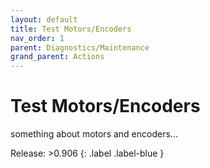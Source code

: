 ```yaml
---
layout: default
title: Test Motors/Encoders
nav_order: 1
parent: Diagnostics/Maintenance
grand_parent: Actions
---
```

# Test Motors/Encoders

something about motors and encoders...


Release: >0.906
{: .label .label-blue }
